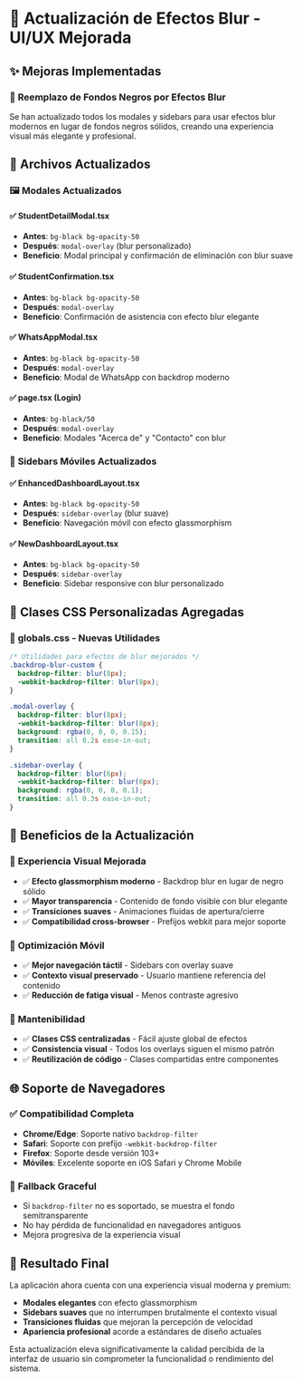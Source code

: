 # 🎨 Actualización de Efectos Blur - UI/UX Mejorada

## ✨ Mejoras Implementadas

### 🔧 **Reemplazo de Fondos Negros por Efectos Blur**

Se han actualizado todos los modales y sidebars para usar efectos blur modernos en lugar de fondos negros sólidos, creando una experiencia visual más elegante y profesional.

## 📁 **Archivos Actualizados**

### 🖼️ **Modales Actualizados**

#### ✅ **StudentDetailModal.tsx**
- **Antes**: `bg-black bg-opacity-50`
- **Después**: `modal-overlay` (blur personalizado)
- **Beneficio**: Modal principal y confirmación de eliminación con blur suave

#### ✅ **StudentConfirmation.tsx**  
- **Antes**: `bg-black bg-opacity-50`
- **Después**: `modal-overlay`
- **Beneficio**: Confirmación de asistencia con efecto blur elegante

#### ✅ **WhatsAppModal.tsx**
- **Antes**: `bg-black bg-opacity-50` 
- **Después**: `modal-overlay`
- **Beneficio**: Modal de WhatsApp con backdrop moderno

#### ✅ **page.tsx (Login)**
- **Antes**: `bg-black/50`
- **Después**: `modal-overlay`
- **Beneficio**: Modales "Acerca de" y "Contacto" con blur

### 📱 **Sidebars Móviles Actualizados**

#### ✅ **EnhancedDashboardLayout.tsx**
- **Antes**: `bg-black bg-opacity-50`
- **Después**: `sidebar-overlay` (blur suave)
- **Beneficio**: Navegación móvil con efecto glassmorphism

#### ✅ **NewDashboardLayout.tsx**
- **Antes**: `bg-black bg-opacity-50`
- **Después**: `sidebar-overlay`
- **Beneficio**: Sidebar responsive con blur personalizado

## 🎨 **Clases CSS Personalizadas Agregadas**

### 📄 **globals.css - Nuevas Utilidades**

```css
/* Utilidades para efectos de blur mejorados */
.backdrop-blur-custom {
  backdrop-filter: blur(8px);
  -webkit-backdrop-filter: blur(8px);
}

.modal-overlay {
  backdrop-filter: blur(8px);
  -webkit-backdrop-filter: blur(8px);
  background: rgba(0, 0, 0, 0.15);
  transition: all 0.2s ease-in-out;
}

.sidebar-overlay {
  backdrop-filter: blur(6px);
  -webkit-backdrop-filter: blur(6px);
  background: rgba(0, 0, 0, 0.1);
  transition: all 0.3s ease-in-out;
}
```

## 🌟 **Beneficios de la Actualización**

### 🎯 **Experiencia Visual Mejorada**
- ✅ **Efecto glassmorphism moderno** - Backdrop blur en lugar de negro sólido
- ✅ **Mayor transparencia** - Contenido de fondo visible con blur elegante
- ✅ **Transiciones suaves** - Animaciones fluidas de apertura/cierre
- ✅ **Compatibilidad cross-browser** - Prefijos webkit para mejor soporte

### 📱 **Optimización Móvil**
- ✅ **Mejor navegación táctil** - Sidebars con overlay suave
- ✅ **Contexto visual preservado** - Usuario mantiene referencia del contenido
- ✅ **Reducción de fatiga visual** - Menos contraste agresivo

### 🔧 **Mantenibilidad**
- ✅ **Clases CSS centralizadas** - Fácil ajuste global de efectos
- ✅ **Consistencia visual** - Todos los overlays siguen el mismo patrón
- ✅ **Reutilización de código** - Clases compartidas entre componentes

## 🌐 **Soporte de Navegadores**

### ✅ **Compatibilidad Completa**
- **Chrome/Edge**: Soporte nativo `backdrop-filter`
- **Safari**: Soporte con prefijo `-webkit-backdrop-filter`
- **Firefox**: Soporte desde versión 103+
- **Móviles**: Excelente soporte en iOS Safari y Chrome Mobile

### 🔄 **Fallback Graceful**
- Si `backdrop-filter` no es soportado, se muestra el fondo semitransparente
- No hay pérdida de funcionalidad en navegadores antiguos
- Mejora progresiva de la experiencia visual

## 🚀 **Resultado Final**

La aplicación ahora cuenta con una experiencia visual moderna y premium:
- **Modales elegantes** con efecto glassmorphism
- **Sidebars suaves** que no interrumpen brutalmente el contexto visual
- **Transiciones fluidas** que mejoran la percepción de velocidad
- **Apariencia profesional** acorde a estándares de diseño actuales

Esta actualización eleva significativamente la calidad percibida de la interfaz de usuario sin comprometer la funcionalidad o rendimiento del sistema.
